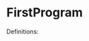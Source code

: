 # FirstProgram
Definitions:
<?php - Opening tag of any code. Meant to indicate that the code should be read from here on
declare - Syntax that executes the code in the parenthesis
strict_types - Ensures that primitive data types remain consistent
use - Similar to import in Java. Can be used to incorporate elements from other classes.
final - Using this keyword would mean the class or method is set in stone and it cannot be extended by another class
class - Collection of methods and varibales that compile to perform a certain operation
extends - Used to create a new class that is based off a parent class
public - Public class members can be accessed everywhere
function - A block of statements that compile to perform a certain task in the program
void - No concrete value is being returned 
$this - Reference to the current object
assertInstanceOf - An assertion that is part of the PHP database. If an instance does not match the expected input, an error is thrown.
expectException - Used primarily for text code. Raises an error if an exception is found
assertEquals - If two variables arent equal to each other, than an error is thrown.
private - Private variables or methods can only be accessed in the class where it has been defined in
string -  variables that contain alphanumeric characters and are created when you declare variable and assign string characters to it
and when you can directly use them with echo statement. 
int -  
return - 
self - 
new - 
throw - 
sprintf - 
static - 
assertClassHasAttribute - If a certain method or variable does not exist in the class, an error will be thrown.
method_exists - 
float - 
